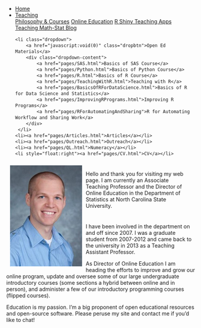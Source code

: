 
<head>
  <link rel="stylesheet" href="css/styles.css">
</head>

<ul>
    <li><a href="index.html">Home</a></li>
    <li class="dropdown">
        <a href="javascript:void(0)" class="dropbtn">Teaching</a>
        <div class="dropdown-content">
            <a href="pages/PhilosophyCourses.html">Philosophy & Courses</a>
            <a href="pages/Online.html">Online Education</a>
            <a href="pages/ShinyApps.html">R Shiny Teaching Apps</a>
            <a href="pages/MathStat.html">Teaching Math-Stat Blog</a>
        </div>
     </li>
    
    <li class="dropdown">
        <a href="javascript:void(0)" class="dropbtn">Open Ed Materials</a>
        <div class="dropdown-content">
            <a href="pages/SAS.html">Basics of SAS Course</a>
            <a href="pages/Python.html">Basics of Python Course</a>
            <a href="pages/R.html">Basics of R Course</a>
            <a href="pages/TeachingWithR.html">Teaching with R</a>
            <a href="pages/BasicsOfRForDataScience.html">Basics of R for Data Science and Statistics</a>
            <a href="pages/ImprovingRPrograms.html">Improving R Programs</a>
            <a href="pages/RForAutomatingAndSharing">R for Automating Workflow and Sharing Work</a>
        </div>
     </li>
    <li><a href="pages/Articles.html">Articles</a></li>
    <li><a href="pages/Outreach.html">Outreach</a></li>
    <li><a href="pages/QL.html">Numeracy</a></li>
    <li style="float:right"><a href="pages/CV.html">CV</a></li>
</ul>

<div style="float:left;">

<img src = "images/headshot.jpg" alt ="headshot" style="padding: 10px;">

</div>

<div style="padding: 10px;">

Hello and thank you for visiting my web page. I am currently an
Associate Teaching Professor and the Director of Online Education in the
Department of Statistics at North Carolina State University.

</div>

I have been involved in the department on and off since 2007. I was a
graduate student from 2007-2012 and came back to the university in 2013
as a Teaching Assistant Professor.

As Director of Online Education I am heading the efforts to improve and
grow our online program, update and oversee some of our large
undergraduate introductory courses (some sections a hybrid between
online and in person), and administer a few of our introductory
programming courses (flipped courses).

Education is my passion. I’m a big proponent of open educational
resources and open-source software. Please peruse my site and contact me
if you’d like to chat!
